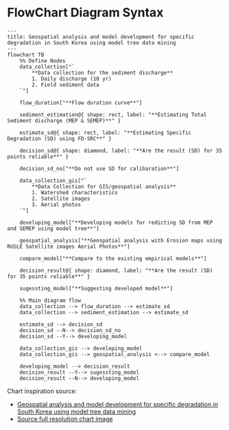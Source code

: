 # FlowChart Diagram Syntax

```mermaid
---
title: Geospatial analysis and model development for specific degradation in South Korea using model tree data mining
---
flowchart TB
    %% Define Nodes
    data_collection["`
        **Data collection for the sediment discharge**
        1. Daily discharge (10 yr)
        2. Field sediment data
    `"]

    flow_duration["**Flow duration curve**"]

    sediment_estimation@{ shape: rect, label: "**Estimating Total Sediment discharge (MEP & SEMEP)**" }

    estimate_sd@{ shape: rect, label: "**Estimating Specific Degradation (SD) using FD-SRC**" }

    decision_sd@{ shape: diamond, label: "**Are the result (SD) for 35 points reliable**" }

    decision_sd_no["**Do not use SD for calibaration**"]

    data_collection_gis["`
        **Data Collection for GIS/geospatial analysis**
        1. Watershed characteristics
        2. Satellite images
        3. Aerial photos
    `"]

    developing_model["**Developing models for redicting SD from MEP and SEMEP using model tree**"]

    geospatial_analysis["**Geospatial analysis with Erosion maps using RUSLE Satellite images Aerial Photos**"]

    compare_model["**Compare to the existing empirical models**"]

    decision_result@{ shape: diamond, label: "**Are the result (SD) for 35 points reliable**" }

    sugessting_model["**Suggesting developed model**"]

    %% Main diagram flow
    data_collection --> flow_duration --> estimate_sd
    data_collection --> sediment_estimation --> estimate_sd

    estimate_sd --> decision_sd
    decision_sd --N--> decision_sd_no
    decision_sd --Y--> developing_model
    
    data_collection_gis --> developing_model
    data_collection_gis --> geospatial_analysis <--> compare_model

    developing_model --> decision_result
    decision_result --Y--> sugessting_model
    decision_result --N--> developing_model
```
Chart inspiration source:
- [Geospatial analysis and model development for specific degradation in South Korea using model tree data mining](https://www.sciencedirect.com/science/article/pii/S0341816221000011)
- [Source full resolution chart image](https://ars.els-cdn.com/content/image/1-s2.0-S0341816221000011-gr4.jpg)